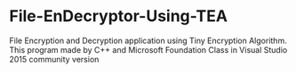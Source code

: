 # File-EnDecryptor-Using-TEA
File Encryption and Decryption application using Tiny Encryption Algorithm. This program made by C++ and Microsoft Foundation Class in Visual Studio 2015 community version
